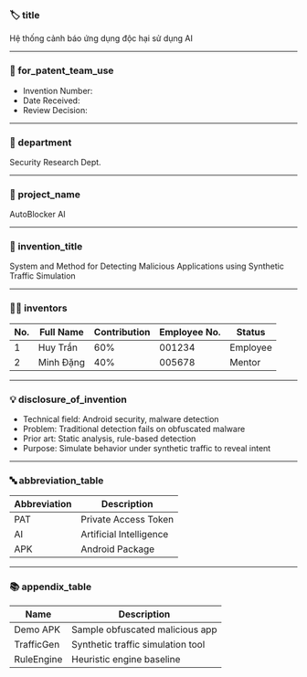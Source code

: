 ### 🏷️ title
Hệ thống cảnh báo ứng dụng độc hại sử dụng AI

---

### 🧾 for_patent_team_use
- Invention Number:
- Date Received:  
- Review Decision:

---

### 🏢 department
Security Research Dept.

---

### 🚀 project_name
AutoBlocker AI

---

### 🧠 invention_title
System and Method for Detecting Malicious Applications using Synthetic Traffic Simulation

---

### 👨‍🔬 inventors

| No. | Full Name     | Contribution | Employee No. | Status        |
|-----|---------------|--------------|--------------|----------------|
| 1   | Huy Trần      | 60%          | 001234       | Employee       |
| 2   | Minh Đặng     | 40%          | 005678       | Mentor         |

---

### 💡 disclosure_of_invention

- Technical field: Android security, malware detection  
- Problem: Traditional detection fails on obfuscated malware  
- Prior art: Static analysis, rule-based detection  
- Purpose: Simulate behavior under synthetic traffic to reveal intent

---

### 🔤 abbreviation_table

| Abbreviation | Description              |
|--------------|---------------------------|
| PAT          | Private Access Token       |
| AI           | Artificial Intelligence    |
| APK          | Android Package            |

---

### 📚 appendix_table

| Name        | Description                        |
|-------------|------------------------------------|
| Demo APK    | Sample obfuscated malicious app    |
| TrafficGen  | Synthetic traffic simulation tool  |
| RuleEngine  | Heuristic engine baseline          |
